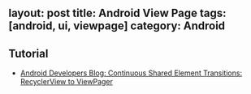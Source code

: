 layout: post
title: Android View Page
tags: [android, ui, viewpage]
category: Android
---

## Tutorial

- [Android Developers Blog: Continuous Shared Element Transitions: RecyclerView to ViewPager](https://android-developers.googleblog.com/2018/02/continuous-shared-element-transitions.html)